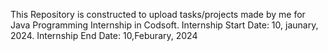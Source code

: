This Repository is constructed to upload tasks/projects made by me for Java Programming Internship in Codsoft. 
Internship Start Date: 10, jaunary, 2024. 
Internship End Date: 10,Feburary, 2024
